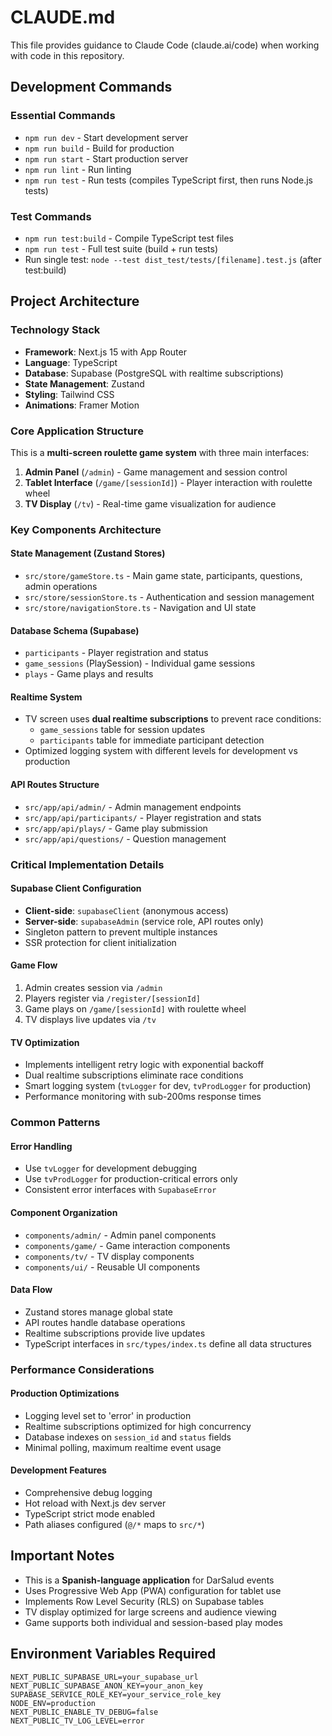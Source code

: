 # CLAUDE.md

This file provides guidance to Claude Code (claude.ai/code) when working with code in this repository.

## Development Commands

### Essential Commands
- `npm run dev` - Start development server
- `npm run build` - Build for production
- `npm run start` - Start production server
- `npm run lint` - Run linting
- `npm run test` - Run tests (compiles TypeScript first, then runs Node.js tests)

### Test Commands
- `npm run test:build` - Compile TypeScript test files
- `npm run test` - Full test suite (build + run tests)
- Run single test: `node --test dist_test/tests/[filename].test.js` (after test:build)

## Project Architecture

### Technology Stack
- **Framework**: Next.js 15 with App Router
- **Language**: TypeScript
- **Database**: Supabase (PostgreSQL with realtime subscriptions)
- **State Management**: Zustand
- **Styling**: Tailwind CSS
- **Animations**: Framer Motion

### Core Application Structure

This is a **multi-screen roulette game system** with three main interfaces:

1. **Admin Panel** (`/admin`) - Game management and session control
2. **Tablet Interface** (`/game/[sessionId]`) - Player interaction with roulette wheel
3. **TV Display** (`/tv`) - Real-time game visualization for audience

### Key Components Architecture

#### State Management (Zustand Stores)
- `src/store/gameStore.ts` - Main game state, participants, questions, admin operations
- `src/store/sessionStore.ts` - Authentication and session management
- `src/store/navigationStore.ts` - Navigation and UI state

#### Database Schema (Supabase)
- `participants` - Player registration and status
- `game_sessions` (PlaySession) - Individual game sessions
- `plays` - Game plays and results

#### Realtime System
- TV screen uses **dual realtime subscriptions** to prevent race conditions:
  - `game_sessions` table for session updates
  - `participants` table for immediate participant detection
- Optimized logging system with different levels for development vs production

#### API Routes Structure
- `src/app/api/admin/` - Admin management endpoints
- `src/app/api/participants/` - Player registration and stats
- `src/app/api/plays/` - Game play submission
- `src/app/api/questions/` - Question management

### Critical Implementation Details

#### Supabase Client Configuration
- **Client-side**: `supabaseClient` (anonymous access)
- **Server-side**: `supabaseAdmin` (service role, API routes only)
- Singleton pattern to prevent multiple instances
- SSR protection for client initialization

#### Game Flow
1. Admin creates session via `/admin`
2. Players register via `/register/[sessionId]`
3. Game plays on `/game/[sessionId]` with roulette wheel
4. TV displays live updates via `/tv`

#### TV Optimization
- Implements intelligent retry logic with exponential backoff
- Dual realtime subscriptions eliminate race conditions
- Smart logging system (`tvLogger` for dev, `tvProdLogger` for production)
- Performance monitoring with sub-200ms response times

### Common Patterns

#### Error Handling
- Use `tvLogger` for development debugging
- Use `tvProdLogger` for production-critical errors only
- Consistent error interfaces with `SupabaseError`

#### Component Organization
- `components/admin/` - Admin panel components
- `components/game/` - Game interaction components
- `components/tv/` - TV display components
- `components/ui/` - Reusable UI components

#### Data Flow
- Zustand stores manage global state
- API routes handle database operations
- Realtime subscriptions provide live updates
- TypeScript interfaces in `src/types/index.ts` define all data structures

### Performance Considerations

#### Production Optimizations
- Logging level set to 'error' in production
- Realtime subscriptions optimized for high concurrency
- Database indexes on `session_id` and `status` fields
- Minimal polling, maximum realtime event usage

#### Development Features
- Comprehensive debug logging
- Hot reload with Next.js dev server
- TypeScript strict mode enabled
- Path aliases configured (`@/*` maps to `src/*`)

## Important Notes

- This is a **Spanish-language application** for DarSalud events
- Uses Progressive Web App (PWA) configuration for tablet use
- Implements Row Level Security (RLS) on Supabase tables
- TV display optimized for large screens and audience viewing
- Game supports both individual and session-based play modes

## Environment Variables Required

```env
NEXT_PUBLIC_SUPABASE_URL=your_supabase_url
NEXT_PUBLIC_SUPABASE_ANON_KEY=your_anon_key
SUPABASE_SERVICE_ROLE_KEY=your_service_role_key
NODE_ENV=production
NEXT_PUBLIC_ENABLE_TV_DEBUG=false
NEXT_PUBLIC_TV_LOG_LEVEL=error
```